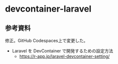 # devcontainer-laravel

## 参考資料

修正。GitHub Codespaces上で変更した。

- Laravel を DevContainer で開発するための設定方法
  - https://r-app.jp/laravel-devcontainer-setting/
